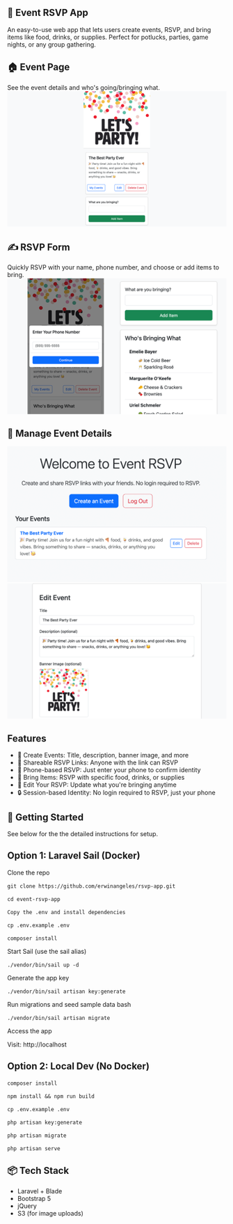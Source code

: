 ## 🎉 Event RSVP App
An easy-to-use web app that lets users create events, RSVP, and bring items like food, drinks, or supplies. Perfect for potlucks, parties, game nights, or any group gathering.

## 🏠 Event Page
See the event details and who's going/bringing what.
![Alt text](/public/images/screen.png "EventApp")

## ✍️ RSVP Form
Quickly RSVP with your name, phone number, and choose or add items to bring.
![Alt text](/public/images/screen-rsvp.png "EventApp")

## 📝 Manage Event Details
![Alt text](/public/images/screen-events.png "EventApp")
![Alt text](/public/images/screen-edit.png "EventApp")

## Features
- 📝 Create Events: Title, description, banner image, and more
- 👥 Shareable RSVP Links: Anyone with the link can RSVP
- 📱 Phone-based RSVP: Just enter your phone to confirm identity
- 🧺 Bring Items: RSVP with specific food, drinks, or supplies
- 🔁 Edit Your RSVP: Update what you're bringing anytime
- 🔒 Session-based Identity: No login required to RSVP, just your phone

## 🚀 Getting Started
See below for the the detailed instructions for setup.

## Option 1: Laravel Sail (Docker)
Clone the repo

```
git clone https://github.com/erwinangeles/rsvp-app.git
```
```
cd event-rsvp-app
```
```
Copy the .env and install dependencies
```
```
cp .env.example .env
```
```
composer install
```

Start Sail (use the sail alias)
```
./vendor/bin/sail up -d
```

Generate the app key

```
./vendor/bin/sail artisan key:generate
```

Run migrations and seed sample data
bash
```
./vendor/bin/sail artisan migrate
```
Access the app

Visit: http://localhost

## Option 2: Local Dev (No Docker)
```
composer install
```
```
npm install && npm run build
```
```
cp .env.example .env
```
```
php artisan key:generate
```
```
php artisan migrate
```
```
php artisan serve
```

## 📦 Tech Stack
- Laravel + Blade
- Bootstrap 5
- jQuery
- S3 (for image uploads)